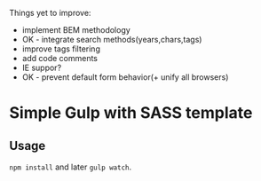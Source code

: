 Things yet to improve:
- implement BEM methodology
- OK - integrate search methods(years,chars,tags)
- improve tags filtering
- add code comments
- IE suppor?
- OK - prevent default form behavior(+ unify all browsers)

# Simple Gulp with SASS template

## Usage
 `npm install` and later `gulp watch`.
